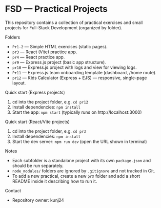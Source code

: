 # FSD — Practical Projects

This repository contains a collection of practical exercises and small projects for Full-Stack Development (organized by folder).

Folders
- `Pr1-2` — Simple HTML exercises (static pages).
- `pr3` — React (Vite) practice app.
- `pr4` — React practice app.
- `pr9` — Express.js project (basic app structure).
- `pr10` — Express.js project with logs and view for viewing logs.
- `Pr11` — Express.js team onboarding template (dashboard, /home route).
- `pr12` — Kids Calculator (Express + EJS) — responsive, single-page layout.

Quick start (Express projects)
1. cd into the project folder, e.g. `cd pr12`
2. Install dependencies: `npm install`
3. Start the app: `npm start` (typically runs on http://localhost:3000)

Quick start (React/Vite projects)
1. cd into the project folder, e.g. `cd pr3`
2. Install dependencies: `npm install`
3. Start the dev server: `npm run dev` (open the URL shown in terminal)

Notes
- Each subfolder is a standalone project with its own `package.json` and should be run separately.
- `node_modules/` folders are ignored by `.gitignore` and not tracked in Git.
- To add a new practical, create a new `prX` folder and add a short README inside it describing how to run it.

Contact
- Repository owner: kunj24

